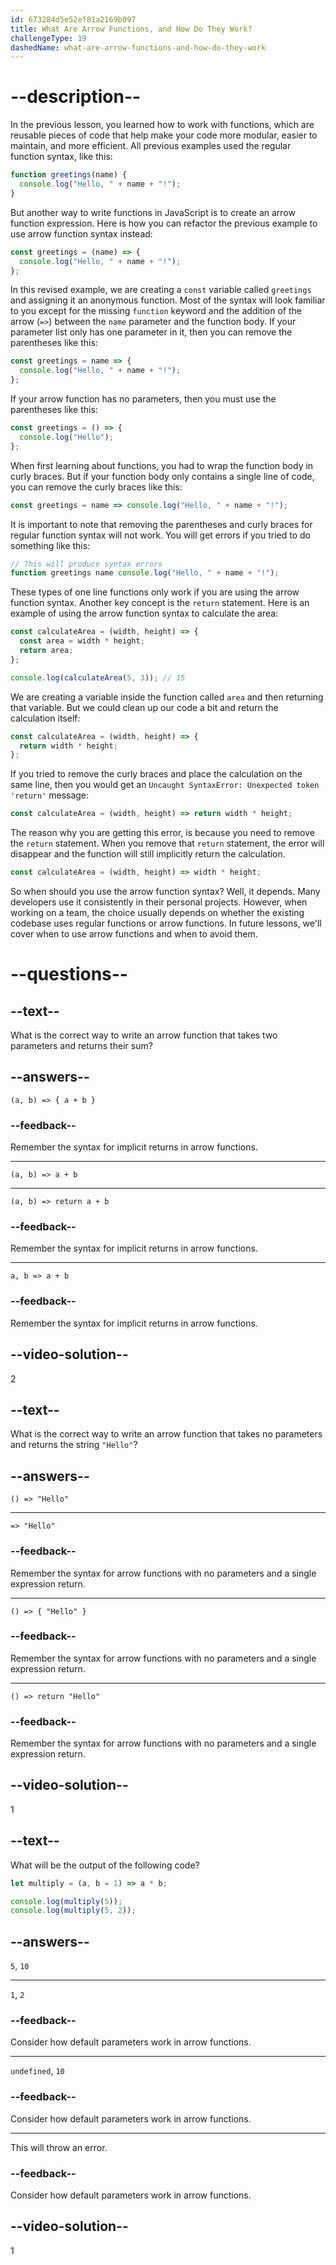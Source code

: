 ```yaml
---
id: 673284d5e52ef81a2169b097
title: What Are Arrow Functions, and How Do They Work?
challengeType: 19
dashedName: what-are-arrow-functions-and-how-do-they-work
---
```


# --description--

In the previous lesson, you learned how to work with functions, which are reusable pieces of code that help make your code more modular, easier to maintain, and more efficient. All previous examples used the regular function syntax, like this:

```js
function greetings(name) {
  console.log("Hello, " + name + "!");
}
```

But another way to write functions in JavaScript is to create an arrow function expression. Here is how you can refactor the previous example to use arrow function syntax instead:

```js
const greetings = (name) => {
  console.log("Hello, " + name + "!");
};
```

In this revised example, we are creating a `const` variable called `greetings` and assigning it an anonymous function. Most of the syntax will look familiar to you except for the missing `function` keyword and the addition of the arrow (`=>`) between the `name` parameter and the function body. If your parameter list only has one parameter in it, then you can remove the parentheses like this:

```js
const greetings = name => {
  console.log("Hello, " + name + "!");
};
```

If your arrow function has no parameters, then you must use the parentheses like this:

```js
const greetings = () => {
  console.log("Hello");
};
```

When first learning about functions, you had to wrap the function body in curly braces. But if your function body only contains a single line of code, you can remove the curly braces like this:

```js
const greetings = name => console.log("Hello, " + name + "!");
```

It is important to note that removing the parentheses and curly braces for regular function syntax will not work. You will get errors if you tried to do something like this:

```js
// This will produce syntax errors 
function greetings name console.log("Hello, " + name + "!");
```

These types of one line functions only work if you are using the arrow function syntax. Another key concept is the `return` statement. Here is an example of using the arrow function syntax to calculate the area:

```js
const calculateArea = (width, height) => {
  const area = width * height;
  return area;
};

console.log(calculateArea(5, 3)); // 15
```

We are creating a variable inside the function called `area` and then returning that variable. But we could clean up our code a bit and return the calculation itself:

```js
const calculateArea = (width, height) => {
  return width * height;
}; 
```

If you tried to remove the curly braces and place the calculation on the same line, then you would get an `Uncaught SyntaxError: Unexpected token 'return'` message:

```js
const calculateArea = (width, height) => return width * height;
```

The reason why you are getting this error, is because you need to remove the `return` statement. When you remove that `return` statement, the error will disappear and the function will still implicitly return the calculation. 

```js
const calculateArea = (width, height) => width * height;
```

So when should you use the arrow function syntax? Well, it depends. Many developers use it consistently in their personal projects. However, when working on a team, the choice usually depends on whether the existing codebase uses regular functions or arrow functions. In future lessons, we'll cover when to use arrow functions and when to avoid them.

# --questions--

## --text--

What is the correct way to write an arrow function that takes two parameters and returns their sum?

## --answers--

`(a, b) => { a + b }`

### --feedback--

Remember the syntax for implicit returns in arrow functions.

---

`(a, b) => a + b`

---

`(a, b) => return a + b`

### --feedback--

Remember the syntax for implicit returns in arrow functions.

---

`a, b => a + b`

### --feedback--

Remember the syntax for implicit returns in arrow functions.

## --video-solution--

2

## --text--

What is the correct way to write an arrow function that takes no parameters and returns the string `"Hello"`?

## --answers--

`() => "Hello"`

---

`=> "Hello"`

### --feedback--

Remember the syntax for arrow functions with no parameters and a single expression return.

---

`() => { "Hello" } `

### --feedback--

Remember the syntax for arrow functions with no parameters and a single expression return.

---

`() => return "Hello"`

### --feedback--

Remember the syntax for arrow functions with no parameters and a single expression return.

## --video-solution--

1

## --text--

What will be the output of the following code?

```js
let multiply = (a, b = 1) => a * b;

console.log(multiply(5));
console.log(multiply(5, 2));
```

## --answers--

`5`, `10`

---

`1`, `2`

### --feedback--

Consider how default parameters work in arrow functions.

---

`undefined`, `10`

### --feedback--

Consider how default parameters work in arrow functions.

---

This will throw an error.

### --feedback--

Consider how default parameters work in arrow functions.

## --video-solution--

1
